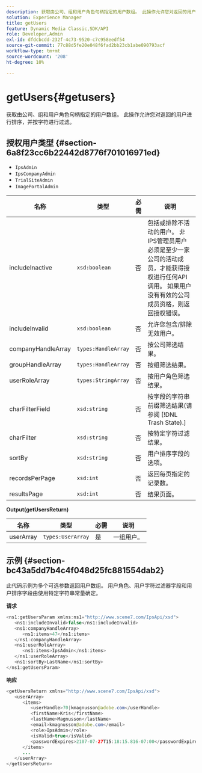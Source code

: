 ```yaml
---
description: 获取由公司、组和用户角色句柄指定的用户数组。 此操作允许您对返回的用户进行排序，并按字符进行过滤。
solution: Experience Manager
title: getUsers
feature: Dynamic Media Classic,SDK/API
role: Developer,Admin
exl-id: dfdcbcdd-232f-4c73-9520-c7c958eedf54
source-git-commit: 77c88d5fe20e048f6fad2bb23cb1abe090793acf
workflow-type: tm+mt
source-wordcount: '208'
ht-degree: 10%

---
```


# getUsers{#getusers}

获取由公司、组和用户角色句柄指定的用户数组。 此操作允许您对返回的用户进行排序，并按字符进行过滤。

## 授权用户类型 {#section-6a8f23cc6b22442d8776f701016971ed}

* `IpsAdmin`
* `IpsCompanyAdmin`
* `TrialSiteAdmin`
* `ImagePortalAdmin`


| 名称 | 类型 | 必需 | 说明 |
|---|---|---|---|
| includeInactive | `xsd:boolean` | 否 | 包括或排除不活动的用户。 非IPS管理员用户必须是至少一家公司的活动成员，才能获得授权进行任何API调用。 如果用户没有有效的公司成员资格，则返回授权错误。 |
| includeInvalid | `xsd:boolean` | 否 | 允许您包含/排除无效用户。 |
| companyHandleArray | `types:HandleArray` | 否 | 按公司筛选结果。 |
| groupHandleArray | `types:HandleArray` | 否 | 按组筛选结果。 |
| userRoleArray | `types:StringArray` | 否 | 按用户角色筛选结果。 |
| charFilterField | `xsd:string` | 否 | 按字段的字符串前缀筛选结果(请参阅 [!DNL Trash State).] |
| charFilter | `xsd:string` | 否 | 按特定字符过滤结果。 |
| sortBy | `xsd:string` | 否 | 用户排序字段的选项。 |
| recordsPerPage | `xsd:int` | 否 | 返回每页指定的记录数。 |
| resultsPage | `xsd:int` | 否 | 结果页面。 |

**Output(getUsersReturn)**

| 名称 | 类型 | 必需 | 说明 |
|---|---|---|---|
| userArray | `types:UserArray` | 是 | 一组用户。 |

## 示例 {#section-bc43a5dd7b4c4f048d25fc881554dab2}

此代码示例为多个可选参数返回用户数组。 用户角色、用户字符过滤器字段和用户排序字段由使用特定字符串常量确定。

**请求**

```java
<ns1:getUsersParam xmlns:ns1="http://www.scene7.com/IpsApi/xsd">
   <ns1:includeInvalid>false</ns1:includeInvalid>
   <ns1:companyHandleArray>
      <ns1:items>47</ns1:items>
   </ns1:companyHandleArray>
   <ns1:userRoleArray>
      <ns1:items>IpsAdmin</ns1:items>
   </ns1:userRoleArray>
   <ns1:sortBy>LastName</ns1:sortBy>
</ns1:getUsersParam>
```

**响应**

```java
<getUsersReturn xmlns="http://www.scene7.com/IpsApi/xsd">
   <userArray>
      <items>
         <userHandle>70|kmagnusson@adobe.com</userHandle>
         <firstName>Kris</firstName>
         <lastName>Magnusson</lastName>
         <email>kmagnusson@adobe.com</email>
         <role>IpsAdmin</role>
         <isValid>true</isValid>
         <passwordExpires>2107-07-27T15:18:15.816-07:00</passwordExpires>
      </items>
      ...
   </userArray>
</getUsersReturn>
```
